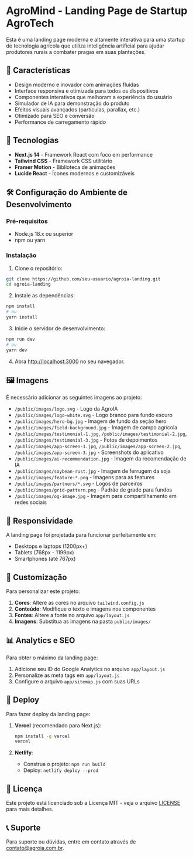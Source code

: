 # AgroMind - Landing Page de Startup AgroTech

Esta é uma landing page moderna e altamente interativa para uma startup de tecnologia agrícola que utiliza inteligência artificial para ajudar produtores rurais a combater pragas em suas plantações.

## 🌱 Características

- Design moderno e inovador com animações fluidas
- Interface responsiva e otimizada para todos os dispositivos
- Componentes interativos que melhoram a experiência do usuário
- Simulador de IA para demonstração do produto
- Efeitos visuais avançados (partículas, parallax, etc.)
- Otimizado para SEO e conversão
- Performance de carregamento rápido

## 🚀 Tecnologias

- **Next.js 14** - Framework React com foco em performance
- **Tailwind CSS** - Framework CSS utilitário
- **Framer Motion** - Biblioteca de animações
- **Lucide React** - Ícones modernos e customizáveis

## 🛠️ Configuração do Ambiente de Desenvolvimento

### Pré-requisitos

- Node.js 18.x ou superior
- npm ou yarn

### Instalação

1. Clone o repositório:

```bash
git clone https://github.com/seu-usuario/agroia-landing.git
cd agroia-landing
```

2. Instale as dependências:

```bash
npm install
# ou
yarn install
```

3. Inicie o servidor de desenvolvimento:

```bash
npm run dev
# ou
yarn dev
```

4. Abra [http://localhost:3000](http://localhost:3000) no seu navegador.

## 🖼️ Imagens

É necessário adicionar as seguintes imagens ao projeto:

- `/public/images/logo.svg` - Logo da AgroIA
- `/public/images/logo-white.svg` - Logo branco para fundo escuro
- `/public/images/hero-bg.jpg` - Imagem de fundo da seção hero
- `/public/images/field-background.jpg` - Imagem de campo agrícola
- `/public/images/testimonial-1.jpg`, `/public/images/testimonial-2.jpg`, `/public/images/testimonial-3.jpg` - Fotos de depoimentos
- `/public/images/app-screen-1.jpg`, `/public/images/app-screen-2.jpg`, `/public/images/app-screen-3.jpg` - Screenshots do aplicativo
- `/public/images/ai-recommendation.jpg` - Imagem da recomendação de IA
- `/public/images/soybean-rust.jpg` - Imagem de ferrugem da soja
- `/public/images/feature-*.png` - Imagens para as features
- `/public/images/partners/*.svg` - Logos de parceiros
- `/public/images/grid-pattern.png` - Padrão de grade para fundos
- `/public/images/og-image.jpg` - Imagem para compartilhamento em redes sociais

## 📱 Responsividade

A landing page foi projetada para funcionar perfeitamente em:

- Desktops e laptops (1200px+)
- Tablets (768px - 1199px)
- Smartphones (até 767px)

## 🔧 Customização

Para personalizar este projeto:

1. **Cores**: Altere as cores no arquivo `tailwind.config.js`
2. **Conteúdo**: Modifique o texto e imagens nos componentes
3. **Fontes**: Altere a fonte no arquivo `app/layout.js`
4. **Imagens**: Substitua as imagens na pasta `public/images/`

## 📊 Analytics e SEO

Para obter o máximo da landing page:

1. Adicione seu ID do Google Analytics no arquivo `app/layout.js`
2. Personalize as meta tags em `app/layout.js`
3. Configure o arquivo `app/sitemap.js` com suas URLs

## 🚀 Deploy

Para fazer deploy da landing page:

1. **Vercel** (recomendado para Next.js):

   ```bash
   npm install -g vercel
   vercel
   ```

2. **Netlify**:
   - Construa o projeto: `npm run build`
   - Deploy: `netlify deploy --prod`

## 📄 Licença

Este projeto está licenciado sob a Licença MIT - veja o arquivo [LICENSE](LICENSE) para mais detalhes.

## 📞 Suporte

Para suporte ou dúvidas, entre em contato através de [contato@agroia.com.br](mailto:contato@agroia.com.br).
